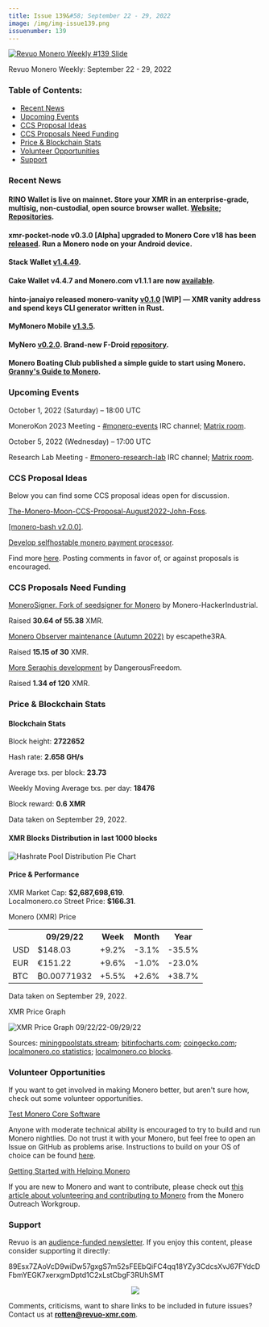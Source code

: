 ```yaml
---
title: Issue 139&#58; September 22 - 29, 2022
image: /img/img-issue139.png
issuenumber: 139
---
```

[<img src="/img/img-issue139.png" alt="Revuo Monero Weekly #139 Slide" class="img-lead">](/issue-139.html)

<p class="text-lead">Revuo Monero Weekly: September 22 - 29, 2022</p>
<!--more-->

<h3>Table of Contents:</h3>
<ul class="contents">
    <li><a href="#news">Recent News</a></li>
    <li><a href="#events">Upcoming Events</a></li>
    <li><a href="#ideas">CCS Proposal Ideas</a></li>
    <li><a href="#proposals">CCS Proposals Need Funding</a></li>
    <li><a href="#stats">Price & Blockchain Stats</a></li>
    <li><a href="#volunteer">Volunteer Opportunities</a></li>
    <li><a href="#support">Support</a></li>
</ul>

<h3 id="news">Recent News</h3>

<div class="newsbyte">
    <h4>RINO Wallet is live on mainnet. Store your XMR in an enterprise-grade, multisig, non-custodial, open source browser wallet. <a href="https://rino.io/" target="_blank">Website</a>; <a href="https://github.com/rino-wallet/" target="_blank">Repositories</a>.</h4>
</div>

<div class="newsbyte">
    <h4>xmr-pocket-node v0.3.0 [Alpha] upgraded to Monero Core v18 has been <a href="https://github.com/CryptoGrampy/xmr-pocket-node/releases/tag/v0.3.0-alpha" target="_blank">released</a>. Run a Monero node on your Android device.</h4>
</div>

<div class="newsbyte">
    <h4>Stack Wallet <a href="https://github.com/cypherstack/stack_wallet/releases/tag/build_0064" target="_blank">v1.4.49</a>.</h4>
</div>

<div class="newsbyte">
    <h4>Cake Wallet v4.4.7 and Monero.com v1.1.1 are now <a href="https://github.com/cake-tech/cake_wallet/releases/tag/v4.4.7" target="_blank">available</a>.</h4>
</div>

<div class="newsbyte">
    <h4>hinto-janaiyo released monero-vanity <a href="https://github.com/hinto-janaiyo/monero-vanity/releases/tag/v0.1.0" target="_blank">v0.1.0</a> [WIP] — XMR vanity address and spend keys CLI generator written in Rust.</h4>
</div>

<div class="newsbyte">
    <h4>MyMonero Mobile <a href="https://github.com/mymonero/mymonero-mobile/releases/tag/v1.3.5" target="_blank">v1.3.5</a>.</h4>
</div>

<div class="newsbyte">
    <h4>MyNero <a href="https://github.com/pokkst/monero-wallet/releases/tag/0.2.0" target="_blank">v0.2.0</a>. Brand-new F-Droid <a href="https://mynero.net/fdroid/repo/" target="_blank">repository</a>.</h4>
</div>

<div class="newsbyte">
    <h4>Monero Boating Club published a simple guide to start using Monero. <a href="https://moneroboating.com/guide/" target="_blank">Granny's Guide to Monero</a>.</h4>
</div>

<h3 id="events">Upcoming Events</h3>

<div class="event">
    <p class="date" markdown="1">October 1, 2022 (Saturday) – 18:00 UTC</p>
    <p markdown="1">MoneroKon 2023 Meeting - <a href="irc://irc.libera.chat/#monero-events" target="_blank">#monero-events</a> IRC channel; <a href="https://matrix.to/#/#monero-events:monero.social" target="_blank">Matrix room</a>.</p>
</div>

<div class="event">
    <p class="date" markdown="1">October 5, 2022 (Wednesday) – 17:00 UTC</p>
    <p markdown="1">Research Lab Meeting - <a href="irc://irc.libera.chat/#monero-research-lab" target="_blank">#monero-research-lab</a> IRC channel; <a href="https://matrix.to/#/#monero-research-lab:monero.social" target="_blank">Matrix room</a>.</p>
</div>

<h3 id="ideas">CCS Proposal Ideas</h3>

<p>Below you can find some CCS proposal ideas open for discussion.</p>

<div class="proposal">
<p><a href="https://repo.getmonero.org/monero-project/ccs-proposals/-/merge_requests/336" target="_blank">The-Monero-Moon-CCS-Proposal-August2022-John-Foss</a>.</p>
</div>

<div class="proposal">
<p><a href="https://repo.getmonero.org/monero-project/ccs-proposals/-/merge_requests/333" target="_blank">[monero-bash v2.0.0]</a>.</p>
</div>

<div class="proposal">
<p><a href="https://repo.getmonero.org/monero-project/ccs-proposals/-/merge_requests/345" target="_blank">Develop selfhostable monero payment processor</a>.</p>
</div>

<div class="proposal">
<p>Find more <a href="https://ccs.getmonero.org/ideas/" target="_blank">here</a>. Posting comments in favor of, or against proposals is encouraged.</p>
</div>

<h3 id="proposals">CCS Proposals Need Funding</h3>

<div class="proposal">
    <p><a href="https://ccs.getmonero.org/proposals/MoneroSigner.html" target="_blank">MoneroSigner. Fork of seedsigner for Monero</a> by Monero-HackerIndustrial.</p>
    <p>Raised <b>30.64 of 55.38</b> XMR.</p>
</div>

<div class="proposal">
    <p><a href="https://ccs.getmonero.org/proposals/escapethe3ra-monero-observer-maintenance-autumn-2022.html" target="_blank">Monero Observer maintenance (Autumn 2022)</a> by escapethe3RA.</p>
    <p>Raised <b>15.15 of 30</b> XMR.</p>
</div>

<div class="proposal">
    <p><a href="https://ccs.getmonero.org/proposals/dangerousfreedom-Seraphis-audit-and-wallet.html" target="_blank">More Seraphis development</a> by DangerousFreedom.</p>
    <p>Raised <b>1.34 of 120</b> XMR.</p>
</div>

<h3 id="stats">Price & Blockchain Stats</h3>

<h4 class="stat">Blockchain Stats</h4>

<div class="bcstats">
    <p>Block height: <b>2722652</b></p>
    <p>Hash rate: <b>2.658 GH/s</b></p>
    <p>Average txs. per block: <b>23.73</b></p>
    <p>Weekly Moving Average txs. per day: <b>18476</b></p>
    <p>Block reward: <b>0.6 XMR</b></p>
</div>
<p class="note">Data taken on September 29, 2022.</p>

<h4 class="stat">XMR Blocks Distribution in last 1000 blocks</h4>
<p><img src="/img/hashrate-pool-distribution-0929.png" alt="Hashrate Pool Distribution Pie Chart"/></p>

<h4 class="stat" id="price-stat">Price & Performance</h4>

<div class="price-intro">XMR Market Cap: <b>$2,687,698,619</b>.<br/>Localmonero.co Street Price: <b>$166.31</b>.</div>

<p class="table-title">Monero (XMR) Price</p>
<table class="price-table">
  <tr class="row1">
    <th></th>
    <th>09/29/22</th>
    <th>Week</th>
    <th>Month</th>
    <th>Year</th>
  </tr>
  <tr>
    <td data-th="XMR to">USD</td>
    <td data-th="09/29/22">$148.03</td>
    <td data-th="Week" class="green">+9.2%</td>
    <td data-th="Month" class="red">-3.1%</td>
    <td data-th="Year" class="red">-35.5%</td>
  </tr>
  <tr class="row3">
    <td data-th="XMR to">EUR</td>
    <td data-th="09/29/22">€151.22</td>
    <td data-th="Week" class="green">+9.6%</td>
    <td data-th="Month" class="red">-1.0%</td>
    <td data-th="Year" class="red">-23.0%</td>
  </tr>
  <tr>
    <td data-th="XMR to">BTC</td>
    <td data-th="09/29/22">₿0.00771932</td>
    <td data-th="Week" class="green">+5.5%</td>
    <td data-th="Month" class="green">+2.6%</td>
    <td data-th="Year" class="green">+38.7%</td>
  </tr>
</table>
<p class="note">Data taken on September 29, 2022.</p>

<p class="table-title">XMR Price Graph</p>

![XMR Price Graph 09/22/22-09/29/22](/img/weekly-chart-0929.png "XMR Price Graph 09/22/22-09/29/22")

Sources: <a href="https://miningpoolstats.stream/monero" target="_blank">miningpoolstats.stream</a>; <a href="https://bitinfocharts.com/monero/" target="_blank">bitinfocharts.com</a>; <a href="https://www.coingecko.com/en/coins/monero" target="_blank">coingecko.com</a>; <a href="https://localmonero.co/statistics" target="_blank">localmonero.co statistics</a>; <a href="https://localmonero.co/blocks" target="_blank">localmonero.co blocks</a>.

<h3 id="volunteer">Volunteer Opportunities</h3>

<p>If you want to get involved in making Monero better, but aren't sure how, check out some volunteer opportunities.</p>

<div class="newsbyte">
    <p class="date"><a href="https://github.com/monero-project/monero" target="_blank">Test Monero Core Software</a></p>
    <p>Anyone with moderate technical ability is encouraged to try to build and run Monero nightlies. Do not trust it with your Monero, but feel free to open an Issue on GitHub as problems arise. Instructions to build on your OS of choice can be found <a href="https://github.com/monero-project/monero#compiling-monero-from-source" target="_blank">here</a>. </p>
</div>

<div class="newsbyte">
    <p class="date"><a href="https://github.com/monero-project/monero" target="_blank">Getting Started with Helping Monero</a></p>
    <p>If you are new to Monero and want to contribute, please check out <a href="https://www.monerooutreach.org/stories/getting-started-helping-monero.php" target="_blank">this article about volunteering and contributing to Monero</a> from the Monero Outreach Workgroup. </p>
</div>

<h3 id="support">Support</h3>

<p markdown="1">Revuo is an <a href="https://revuo-xmr.com/support/">audience-funded newsletter</a>. If you enjoy this content, please consider supporting it directly:</p>

<p class="address" markdown="1">89Esx7ZAoVcD9wiDw57gxgS7m52sFEEbQiFC4qq18YZy3CdcsXvJ67FYdcDFbmYEGK7xerxgmDptd1C2xLstCbgF3RUhSMT</p>

<p><center><a href="monero:89Esx7ZAoVcD9wiDw57gxgS7m52sFEEbQiFC4qq18YZy3CdcsXvJ67FYdcDFbmYEGK7xerxgmDptd1C2xLstCbgF3RUhSMT" class="qr"><img src="/img/donate-monero.jpg" style="max-width: 200px;"/></a></center></p>

Comments, criticisms, want to share links to be included in future issues? Contact us at **rotten@revuo-xmr.com**.

